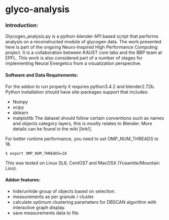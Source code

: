 # glyco-analysis

### Introduction:

Glycogen_analysis.py is a python-blender API based script that performs analysis on a reconstructed module of glycogen data. The work presented here is part of the ongoing Neuro-Inspired High Performance Computing project. It is a collaboration between KAUST core labs and the BBP team at EPFL. This work is also considered part of a number of stages for implementing Neural Energetics from a visualization perspective.

#### Software and Data Requirements:
For the addon to run properly it requires python3.4.2 and blender2.72b. Python installation should have site-packages support that includes:
- Numpy
- scipy
- sklearn
- matplotlib
The dataset should follow certain conventions such as names and objects category layers, this is mostly relates to Blender.
More details can be found in the wiki [link!].

For better runtime performance, you need to set OMP_NUM_THREADS to 18.
```
$ export OMP_NUM_THREADS=18
```

This was tested on Linux SL6, CentOS7 and MacOSX (Yusamite/Mountain Lion).

#### Addon features:
- hide/unhide group of objects based on selection.
- measurements as per granule / cluster.
- calculate optimum clustering parameters for DBSCAN algorithm with interactive graph display.
- save measurements data to file.

